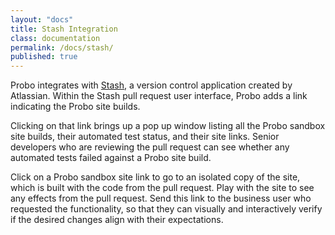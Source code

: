 ```yaml
---
layout: "docs"
title: Stash Integration
class: documentation
permalink: /docs/stash/
published: true
---
```

Probo integrates with [Stash](https://www.atlassian.com/software/stash), a version control application created by Atlassian. Within the Stash pull request user interface, Probo adds a link indicating the Probo site builds.

Clicking on that link brings up a pop up window listing all the Probo sandbox site builds, their automated test status, and their site links. Senior developers who are reviewing the pull request can see whether any automated tests failed against a Probo site build.

Click on a Probo sandbox site link to go to an isolated copy of the site, which is built with the code from the pull request. Play with the site to see any effects from the pull request. Send this link to the business user who requested the functionality, so that they can visually and interactively verify if the desired changes align with their expectations.
